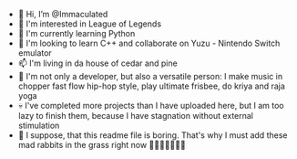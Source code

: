 - 👋 Hi, I’m @Immaculated
- 👀 I'm interested in League of Legends
- 🌱 I'm currently learning Python
- 💞️ I'm looking to learn C++ and collaborate on Yuzu - Nintendo Switch emulator
- 📫 I'm living in da house of cedar and pine
- 🎤 I'm not only a developer, but also a versatile person: I make music in chopper fast flow hip-hop style, play ultimate frisbee, do kriya and raja yoga
- 💀 I've completed more projects than I have uploaded here, but I am too lazy to finish them, because I have stagnation without external stimulation
- 🐇 I suppose, that this readme file is boring. That's why I must add these mad rabbits in the grass right now 🌿🐇🌿🐇🌿🐇🌿
<!---
Immaculated/Immaculated is a ✨ special ✨ repository because its `README.md` (this file) appears on your GitHub profile.
You can click the Preview link to take a look at your changes.
--->
